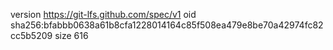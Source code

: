 version https://git-lfs.github.com/spec/v1
oid sha256:bfabbb0638a61b8cfa1228014164c85f508ea479e8be70a42974fc82cc5b5209
size 616
